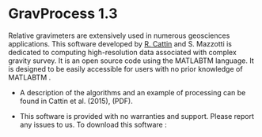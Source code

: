 # GravProcess 1.3

Relative gravimeters are extensively used in numerous geosciences applications. This software developed by [R. Cattin](http://www.gm.univ-montp2.fr/spip/spip.php?rubrique245&lang=en) and S. Mazzotti is dedicated to computing high-resolution data associated with complex gravity survey. It is an open source code using the MATLABTM language. It is designed to be easily accessible for users with no prior knowledge of MATLABTM .

- A description of the algorithms and an example of processing can be found in Cattin et al. (2015), (PDF).

- This software is provided with no warranties and support. Please report any issues to us. To download this software :
